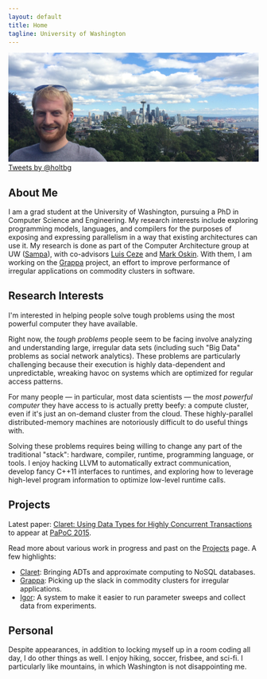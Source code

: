 ```yaml
---
layout: default
title: Home
tagline: University of Washington
---
```


<img src="img/seattle.jpg" class="img-rounded img-responsive"/>

<div id="timeline" class="pull-right col-md-5">
<a class="twitter-timeline pull-right" height=400px href="https://twitter.com/holtbg" data-widget-id="545291687996571648">Tweets by @holtbg</a>
<script>!function(d,s,id){var js,fjs=d.getElementsByTagName(s)[0],p=/^http:/.test(d.location)?'http':'https';if(!d.getElementById(id)){js=d.createElement(s);js.id=id;js.src=p+"://platform.twitter.com/widgets.js";fjs.parentNode.insertBefore(js,fjs);}}(document,"script","twitter-wjs");</script>
</div>

## About Me
I am a grad student at the University of Washington, pursuing a PhD in Computer Science and Engineering. My research interests include exploring programming models, languages, and compilers for the purposes of exposing and expressing parallelism in a way that existing architectures can use it. My research is done as part of the Computer Architecture group at UW ([Sampa](http://sampa.cs.washington.edu)), with co-advisors [Luis Ceze](http://www.cs.washington.edu/homes/luisceze/) and [Mark Oskin](http://www.cs.washington.edu/homes/oskin). With them, I am working on the [Grappa](http://grappa.io) project, an effort to improve performance of irregular applications on commodity clusters in software.

## Research Interests
I'm interested in helping people solve tough problems using the most powerful computer they have available. 

Right now, the *tough problems* people seem to be facing involve analyzing and understanding large, irregular data sets (including such "Big Data" problems as social network analytics). These problems are particularly challenging because their execution is highly data-dependent and unpredictable, wreaking havoc on systems which are optimized for regular access patterns.

For many people — in particular, most data scientists — the *most powerful computer* they have access to is actually pretty beefy: a compute cluster, even if it's just an on-demand cluster from the cloud. These highly-parallel distributed-memory machines are notoriously difficult to do useful things with.

Solving these problems requires being willing to change any part of the traditional "stack": hardware, compiler, runtime, programming language, or tools. I enjoy hacking LLVM to automatically extract communication, develop fancy C++11 interfaces to runtimes, and exploring how to leverage high-level program information to optimize low-level runtime calls.

## Projects

<div class="alert alert-info">Latest paper:
  <a href="pubs/claret-papoc.pdf">Claret: Using Data Types for Highly Concurrent Transactions</a> to appear at <a href="http://papoc.di.uminho.pt/">PaPoC 2015</a>.
</div>

Read more about various work in progress and past on the [Projects](projects.html) page. A few highlights:

- [Claret](projects.html#Claret): Bringing ADTs and approximate computing to NoSQL databases.
- [Grappa](projects.html#Grappa): Picking up the slack in commodity clusters for irregular applications.
- [Igor](projects.html#Igor): A system to make it easier to run parameter sweeps and collect data from experiments.

## Personal
Despite appearances, in addition to locking myself up in a room coding all day, I do other things as well. I enjoy hiking, soccer, frisbee, and sci-fi. I particularly like mountains, in which Washington is not disappointing me.


<!-- <div class="container">
 <div class="fluid-row">
    <div class="span7">

    </div>
    <div class="span4">
      <img src="img/brandon_coast.jpg" class="img-polaroid" style="height=100px"/>
      <ul class="thumbnails">
        <li></li>
        <li class="span4">
          <div class="alert alert-info">
            <h1>GitHub</h1>
            <a class="btn" href="http://github.com/bholt">See my repos &raquo;</a>
          </div>
        </li>
      </ul>
    </div>
  </div>
</div> -->
